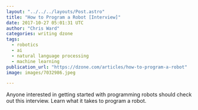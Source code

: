 ```yaml
---
layout: "../../../layouts/Post.astro"
title: "How to Program a Robot [Interview]"
date: 2017-10-27 05:01:31 UTC
author: "Chris Ward"
categories: writing dzone
tags:
  - robotics
  - ai
  - natural language processing
  - machine learning
publication_url: "https://dzone.com/articles/how-to-program-a-robot"
image: images/7032986.jpeg

---
```

Anyone interested in getting started with programming robots should check out this interview. Learn what it takes to program a robot.

